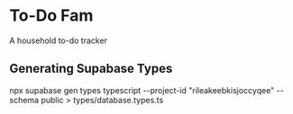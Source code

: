 # To-Do Fam

A household to-do tracker

## Generating Supabase Types

npx supabase gen types typescript --project-id "rileakeebkisjoccyqee" --schema public > types/database.types.ts
